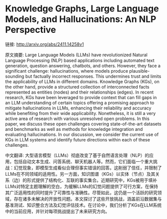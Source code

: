 # Knowledge Graphs, Large Language Models, and Hallucinations: An NLP Perspective

链接: http://arxiv.org/abs/2411.14258v1

原文摘要:
Large Language Models (LLMs) have revolutionized Natural Language Processing
(NLP) based applications including automated text generation, question
answering, chatbots, and others. However, they face a significant challenge:
hallucinations, where models produce plausible-sounding but factually incorrect
responses. This undermines trust and limits the applicability of LLMs in
different domains. Knowledge Graphs (KGs), on the other hand, provide a
structured collection of interconnected facts represented as entities (nodes)
and their relationships (edges). In recent research, KGs have been leveraged to
provide context that can fill gaps in an LLM understanding of certain topics
offering a promising approach to mitigate hallucinations in LLMs, enhancing
their reliability and accuracy while benefiting from their wide applicability.
Nonetheless, it is still a very active area of research with various unresolved
open problems. In this paper, we discuss these open challenges covering
state-of-the-art datasets and benchmarks as well as methods for knowledge
integration and evaluating hallucinations. In our discussion, we consider the
current use of KGs in LLM systems and identify future directions within each of
these challenges.

中文翻译:
大型语言模型（LLMs）彻底改变了基于自然语言处理（NLP）的应用，包括自动文本生成、问答系统、聊天机器人等。然而，它们面临一个重大挑战：幻觉现象，即模型生成看似合理但事实错误的回答。这削弱了信任，并限制了LLMs在不同领域的适用性。另一方面，知识图谱（KGs）以实体（节点）及其关系（边）的形式提供了结构化、互联的事实集合。近期研究中，KGs被用于填补LLMs对特定主题理解的空白，为缓解LLMs的幻觉问题提供了可行方案，在保持其广泛适用性的同时提升了可靠性与准确性。尽管如此，这仍是一个活跃的研究领域，存在诸多未解决的开放性问题。本文探讨了这些开放挑战，涵盖前沿数据集与基准测试、知识整合方法及幻觉评估技术。在讨论中，我们分析了KGs在LLM系统中的当前应用，并针对每项挑战提出了未来研究方向。

